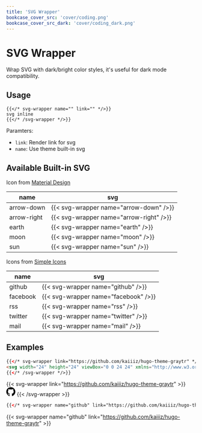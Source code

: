 ```yaml
---
title: 'SVG Wrapper'
bookcase_cover_src: 'cover/coding.png'
bookcase_cover_src_dark: 'cover/coding_dark.png'
---
```


# SVG Wrapper

Wrap SVG with dark/bright color styles, it's useful for dark mode compatibility.

## Usage

```
{{</* svg-wrapper name="" link="" */>}}
svg inline
{{</* /svg-wrapper */>}}
```

Paramters:

* `link`: Render link for svg
* `name`: Use theme built-in svg

## Available Built-in SVG

Icon from [Material Design](https://material.io/resources/icons/)

| name        | svg                                     |
| ----------- | --------------------------------------- |
| arrow-down  | {{< svg-wrapper name="arrow-down" />}}  |
| arrow-right | {{< svg-wrapper name="arrow-right" />}} |
| earth       | {{< svg-wrapper name="earth" />}}       |
| moon        | {{< svg-wrapper name="moon" />}}        |
| sun         | {{< svg-wrapper name="sun" />}}         |

Icons from [Simple Icons](https://simple-icons.github.io/simple-icons-website/)

| name     | svg                                  |
| -------- | ------------------------------------ |
| github   | {{< svg-wrapper name="github" />}}   |
| facebook | {{< svg-wrapper name="facebook" />}} |
| rss      | {{< svg-wrapper name="rss" />}}      |
| twitter  | {{< svg-wrapper name="twitter" />}}  |
| mail     | {{< svg-wrapper name="mail" />}}     |

## Examples

```html
{{</* svg-wrapper link="https://github.com/kaiiiz/hugo-theme-graytr" */>}}
<svg width="24" height="24" viewBox="0 0 24 24" xmlns="http://www.w3.org/2000/svg"><path d="M12 .297c-6.63 0-12 5.373-12 12 0 5.303 3.438 9.8 8.205 11.385.6.113.82-.258.82-.577 0-.285-.01-1.04-.015-2.04-3.338.724-4.042-1.61-4.042-1.61C4.422 18.07 3.633 17.7 3.633 17.7c-1.087-.744.084-.729.084-.729 1.205.084 1.838 1.236 1.838 1.236 1.07 1.835 2.809 1.305 3.495.998.108-.776.417-1.305.76-1.605-2.665-.3-5.466-1.332-5.466-5.93 0-1.31.465-2.38 1.235-3.22-.135-.303-.54-1.523.105-3.176 0 0 1.005-.322 3.3 1.23.96-.267 1.98-.399 3-.405 1.02.006 2.04.138 3 .405 2.28-1.552 3.285-1.23 3.285-1.23.645 1.653.24 2.873.12 3.176.765.84 1.23 1.91 1.23 3.22 0 4.61-2.805 5.625-5.475 5.92.42.36.81 1.096.81 2.22 0 1.606-.015 2.896-.015 3.286 0 .315.21.69.825.57C20.565 22.092 24 17.592 24 12.297c0-6.627-5.373-12-12-12"></path></svg>
{{</* /svg-wrapper */>}}
```

{{< svg-wrapper link="https://github.com/kaiiiz/hugo-theme-graytr" >}}
<svg width="24" height="24" viewBox="0 0 24 24" xmlns="http://www.w3.org/2000/svg"><path d="M12 .297c-6.63 0-12 5.373-12 12 0 5.303 3.438 9.8 8.205 11.385.6.113.82-.258.82-.577 0-.285-.01-1.04-.015-2.04-3.338.724-4.042-1.61-4.042-1.61C4.422 18.07 3.633 17.7 3.633 17.7c-1.087-.744.084-.729.084-.729 1.205.084 1.838 1.236 1.838 1.236 1.07 1.835 2.809 1.305 3.495.998.108-.776.417-1.305.76-1.605-2.665-.3-5.466-1.332-5.466-5.93 0-1.31.465-2.38 1.235-3.22-.135-.303-.54-1.523.105-3.176 0 0 1.005-.322 3.3 1.23.96-.267 1.98-.399 3-.405 1.02.006 2.04.138 3 .405 2.28-1.552 3.285-1.23 3.285-1.23.645 1.653.24 2.873.12 3.176.765.84 1.23 1.91 1.23 3.22 0 4.61-2.805 5.625-5.475 5.92.42.36.81 1.096.81 2.22 0 1.606-.015 2.896-.015 3.286 0 .315.21.69.825.57C20.565 22.092 24 17.592 24 12.297c0-6.627-5.373-12-12-12"></path></svg>
{{< /svg-wrapper >}}

```html
{{</* svg-wrapper name="github" link="https://github.com/kaiiiz/hugo-theme-graytr" */>}}
```

{{< svg-wrapper name="github" link="https://github.com/kaiiiz/hugo-theme-graytr" >}}
